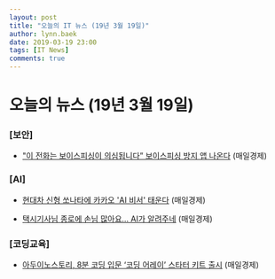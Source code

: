 ```yaml
---
layout: post
title: "오늘의 IT 뉴스 (19년 3월 19일)"
author: lynn.baek
date: 2019-03-19 23:00
tags: [IT News]
comments: true
---
```



# 오늘의 뉴스 (19년 3월 19일)



### [보안]

- ["이 전화는 보이스피싱이 의심됩니다” 보이스피싱 방지 앱 나온다](https://www.mk.co.kr/news/view/it/2019/03/162437/) (매일경제)

  

### [AI]

* [현대차 신형 쏘나타에 카카오 'AI 비서' 태운다](https://www.mk.co.kr/news/view/business/2019/03/162677/) (매일경제)

* [택시기사님 종로에 손님 많아요… AI가 알려주네](https://www.mk.co.kr/news/view/society/2019/03/143409/) (매일경제)

  

### [코딩교육]

* [아두이노스토리, 8분 코딩 입문 ‘코딩 어레이’ 스타터 키트 출시](https://www.mk.co.kr/news/view/business/2019/03/161665/) (매일경제)

